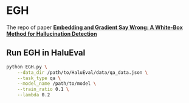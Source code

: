 # EGH

The repo of paper [**Embedding and Gradient Say Wrong: A White-Box Method for Hallucination Detection**](https://aclanthology.org/2024.emnlp-main.116/)

## Run EGH in HaluEval

```bash
python EGH.py \
	--data_dir /path/to/HaluEval/data/qa_data.json \
	--task_type qa \
	--model_name /path/to/model \
	--train_ratio 0.1 \
    --lambda 0.2 
```

